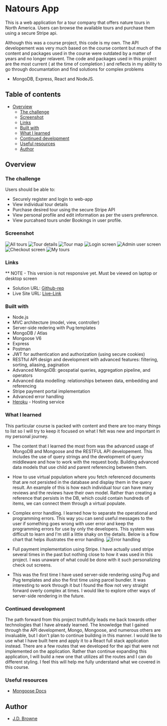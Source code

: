 # Natours App

This is a web application for a tour company that offers nature tours in North America. Users can browse the available tours and purchase them using a secure Stripe api.

Although this was a course project, this code is my own. The API developement was very much based on the course content but much of the content and packages used in the course were outdated by a matter of years and no longer relavent. The code and packages used in this project are the most current ( at the time of completion ) and reflects in my ability to go through documantation and find solutions for complex problems

- MongoDB, Express, React and NodeJS.

## Table of contents

- [Overview](#overview)
  - [The challenge](#the-challenge)
  - [Screenshot](#screenshot)
  - [Links](#links)
  - [Built with](#built-with)
  - [What I learned](#what-i-learned)
  - [Continued development](#continued-development)
  - [Useful resources](#useful-resources)
  - [Author](#author)

## Overview

### The challenge

Users should be able to:

- Securely register and login to web-app
- View individual tour details
- Purchase desired tour using the secure Stripe API
- View personal profile and edit information as per the users preference.
- View purcahsed tours under Bookings in user profile.

### Screenshot

![All tours](public/assets/all_tours.png)
![Tour details](public/assets/tour_details.png)
![Tour map](public/assets/tour_map.png)
![Login screen](public/assets/login.png)
![Admin user screen](public/assets/admin_user.png)
![Checkout screen](public/assets/checkout.png)
![My tours](public/assets/my-tours.png)

### Links

\*\* NOTE - This version is not responsive yet. Must be viewed on laptop or desktop screen

- Solution URL: [Github-rep](https://github.com/PeshwariNaan/node-design-project.git)
- Live Site URL: [Live-Link](https://jds-nature-tours.herokuapp.com/)

### Built with

- Node.js
- MVC architecture (model, view, controller)
- Server-side redering with Pug templates
- MongoDB / Atlas
- Mongoose V6
- Express
- Postman
- JWT for authentication and authorization (using secure cookies)
- RESTful API design and development with advanced features: filtering, sorting, aliasing, pagination
- Advanced MongoDB: geospatial queries, aggregation pipeline, and operators
- Advanced data modelling: relationships between data, embedding and referencing
- Stripe payment portal implementation
- Advanced error handling
- [Heroku](https://www.heroku.com/) - Hosting service

### What I learned

This particular course is packed with content and there are too many things to list so I will try to keep it focused on what I felt was new and important in my personal journey.

- The content that I learned the most from was the advanced usage of MongoDB and Mongoose and the RESTFUL API developement. This includes the use of query strings and the development of query middleware and how to work with the request body. Building advanced data models that use child and parent referencing between them.

- How to use virtual population where you fetch referenced documents that are not persisted in the database and display them in the query result. An example of this is how each individual tour can have many reviews and the reviews have their own model. Rather than creating a reference that persists in the DB, which could contain hundreds of items, we can connect them through a virtual populate.

- Complex error handling. I learned how to separate the operational and programming errors. This way you can send useful messages to the user if something goes wrong with user error and keep the programming errors for use by only the developers. This system was difficult to learn and I'm still a little shaky on the details. Below is a flow chart that helps illustrates the error handling.
  ![Error handling](public/assets/Node-backend-architecture.jpg)

- Full payment implementation using Stripe. I have actually used stripe several times in the past but nothing close to how it was used in this project. I was unaware of what could be done with it such personalizing check out screens.

- This was the first time I have used server-side rendering using Pug and Pug templates and also the first time using parcel bundler. It was interesting to work through it but I found the flow not very straight forward overly complex at times. I would like to explore other ways of server-side rendering in the future.

### Continued development

The path forward from this project truthfully leads me back towards other technologies that I have already learned. The knowledge that I gained through the API development, Mongo, Mongoose, and numerous others are invaluable, but I don't plan to continue building in this manner. I would like to use what I have built here and apply it to a React full stack application instead. There are a few routes that we developed for the api that were not implemented on the application. Rather than continue expanding this application, I will build a new one that utilizes all the routes and I can do different styling. I feel this will help me fully understand what we covered in this course.

### Useful resources

- [Mongoose Docs](https://mongoosejs.com/docs/)

## Author

- [J.D. Browne](https://github.com/PeshwariNaan)
